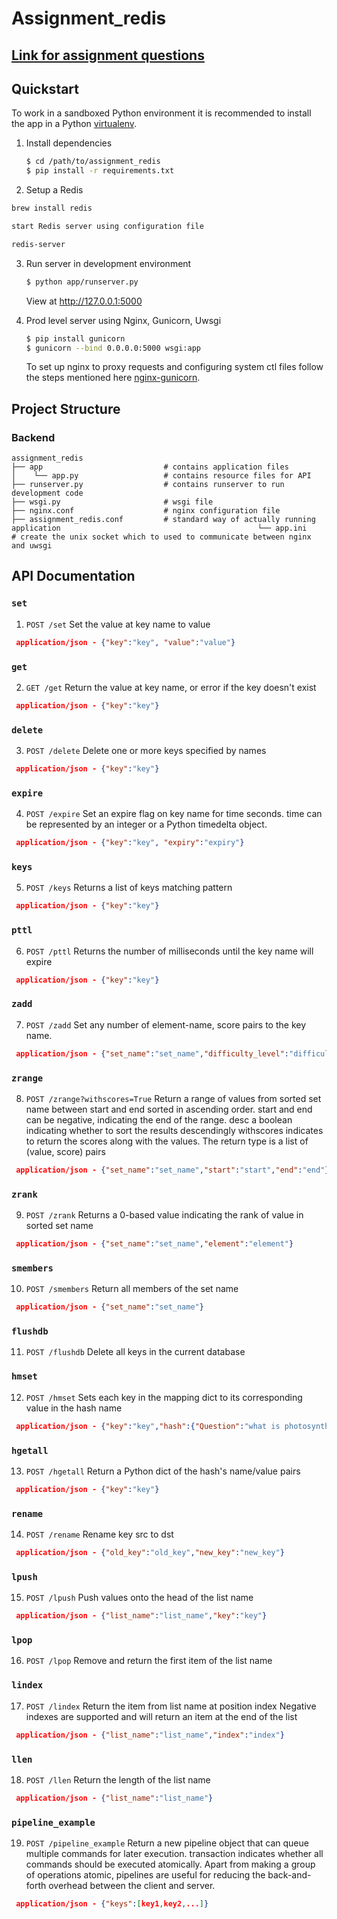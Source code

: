 # Assignment_redis

## [Link for assignment questions](https://github.com/akanuragkumar/assignment_redis/blob/master/assignment_questions.pdf)

## Quickstart

To work in a sandboxed Python environment it is recommended to install the app in a Python [virtualenv](https://pypi.python.org/pypi/virtualenv).

1. Install dependencies

    ```bash
    $ cd /path/to/assignment_redis
    $ pip install -r requirements.txt
    ```

2. Setup a Redis  

  ```bash
brew install redis

start Redis server using configuration file

redis-server

```
3. Run server in development environment

   ```bash
   $ python app/runserver.py
   ```

   View at http://127.0.0.1:5000
   
4. Prod level server using Nginx, Gunicorn, Uwsgi

   ```bash
   $ pip install gunicorn
   $ gunicorn --bind 0.0.0.0:5000 wsgi:app
   ```
   To set up nginx to proxy requests and configuring system ctl files follow the steps mentioned here [nginx-gunicorn](https://www.digitalocean.com/community/tutorials/how-to-serve-flask-applications-with-gunicorn-and-nginx-on-ubuntu-18-04).

## Project Structure

### Backend 
```shell
assignment_redis
├── app                           # contains application files
│    └── app.py                   # contains resource files for API
├── runserver.py                  # contains runserver to run development code
├── wsgi.py                       # wsgi file
├── nginx.conf                    # nginx configuration file 
├── assignment_redis.conf         # standard way of actually running application                                            └── app.ini                       # create the unix socket which to used to communicate between nginx and uwsgi                                                
```
## API Documentation 

### `set` 

1. `POST /set` 
Set the value at key name to value

```json
 application/json - {"key":"key", "value":"value"}
```
### `get` 
2. `GET /get` 
Return the value at key name, or error if the key doesn't exist

```json
 application/json - {"key":"key"}
```
### `delete` 
3. `POST /delete` 
Delete one or more keys specified by names
```json
 application/json - {"key":"key"}
```
### `expire` 
4. `POST /expire` 
Set an expire flag on key name for time seconds. time can be represented by an integer or a Python timedelta object.
```json
 application/json - {"key":"key", "expiry":"expiry"}
```
### `keys` 
5. `POST /keys` 
Returns a list of keys matching pattern
```json
 application/json - {"key":"key"}
```
### `pttl` 
6. `POST /pttl` 
Returns the number of milliseconds until the key name will expire
```json
 application/json - {"key":"key"}
```
### `zadd` 
7. `POST /zadd` 
Set any number of element-name, score pairs to the key name.
```json
 application/json - {"set_name":"set_name","difficulty_level":"difficulty_level","element":"element"}
```
### `zrange` 
8. `POST /zrange?withscores=True` 
Return a range of values from sorted set name between start and end sorted in ascending order.
start and end can be negative, indicating the end of the range.
desc a boolean indicating whether to sort the results descendingly
withscores indicates to return the scores along with the values. The return type is a list of (value, score) pairs
```json
 application/json - {"set_name":"set_name","start":"start","end":"end"}
```
### `zrank` 
9. `POST /zrank` 
Returns a 0-based value indicating the rank of value in sorted set name
```json
 application/json - {"set_name":"set_name","element":"element"}
```
### `smembers` 
10. `POST /smembers` 
Return all members of the set name

```json
 application/json - {"set_name":"set_name"}
``` 
### `flushdb` 
11. `POST /flushdb`
Delete all keys in the current database

### `hmset` 
12. `POST /hmset` 
Sets each key in the mapping dict to its corresponding value in the hash name
```json
 application/json - {"key":"key","hash":{"Question":"what is photosynthesis", "answer":"sun", "exam":"upsc", "year":"2019"}}
``` 
### `hgetall` 
13. `POST /hgetall` 
Return a Python dict of the hash's name/value pairs
```json
 application/json - {"key":"key"}
``` 
### `rename` 
14. `POST /rename` 
Rename key src to dst
```json
 application/json - {"old_key":"old_key","new_key":"new_key"}
``` 
### `lpush` 
15. `POST /lpush` 
Push values onto the head of the list name
```json
 application/json - {"list_name":"list_name","key":"key"}
``` 
### `lpop` 
16. `POST /lpop` 
Remove and return the first item of the list name

### `lindex` 
17. `POST /lindex` 
Return the item from list name at position index
Negative indexes are supported and will return an item at the end of the list
```json
 application/json - {"list_name":"list_name","index":"index"}
 ``` 
 ### `llen` 
 18. `POST /llen` 
Return the length of the list name
```json
 application/json - {"list_name":"list_name"}
 ``` 
 ### `pipeline_example` 
  19. `POST /pipeline_example` 
Return a new pipeline object that can queue multiple commands for later execution. transaction indicates whether all commands should be executed atomically. Apart from making a group of operations atomic, pipelines are useful for reducing the back-and-forth overhead between the client and server.
```json
 application/json - {"keys":[key1,key2,...]}
 ``` 
